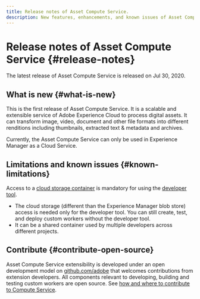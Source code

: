 ```yaml
---
title: Release notes of Asset Compute Service.
description: New features, enhancements, and known issues of Asset Compute Service.
---
```


# Release notes of Asset Compute Service {#release-notes}

The latest release of Asset Compute Service is released on Jul 30, 2020.

<!--
## Prerequisites {#prerequisites}

To create and deploy and custom worker, fulfill the following requirements:

* Ensure that the [!DNL Adobe Experience Cloud] organization is part of the [!DNL Project Firefly] developer preview program. See [how to apply for access](https://github.com/AdobeDocs/project-firefly/blob/master/overview/getting_access.md).
* Ensure that the [!DNL Adobe Experience Cloud] organization has AEM as a Cloud Service enabled
* Ensure a developer role or administrator permissions in the organization.
* Ensure that [Adobe I/O CLI](https://github.com/adobe/aio-cli) is installed locally.

To test your custom worker with the [developer tool](https://github.com/adobe/asset-compute-devtool), you need access to a [cloud storage container](https://github.com/adobe/asset-compute-devtool#prerequisites). Currently, Adobe supports Azure Blob Storage and AWS S3.

>[!NOTE]
>
>Cloud storage access is only required for using the developer tool. You can still create, test and deploy custom workers with out using the developer tool.
-->

## What is new {#what-is-new}

This is the first release of Asset Compute Service. It is a scalable and extensible service of Adobe Experience Cloud to process digital assets. It can transform image, video, document and other file formats into different renditions including thumbnails, extracted text & metadata and archives. 

Currently, the Asset Compute Service can only be used in Experience Manager as a Cloud Service.

## Limitations and known issues {#known-limitations}

Access to a [cloud storage container](https://github.com/adobe/asset-compute-devtool#prerequisites) is mandatory for using the [developer tool](https://github.com/adobe/asset-compute-devtool).

* The cloud storage (different than the Experience Manager blob store) access is needed only for the developer tool. You can still create, test, and deploy custom workers without the developer tool.
* It can be a shared container used by multiple developers across different projects.

## Contribute {#contribute-open-source}

Asset Compute Service extensibility is developed under an open development model on [github.com/adobe](https://github.com/adobe) that welcomes contributions from extension developers. All components relevant to developing, building and testing custom workers are open source. See [how and where to contribute to Compute Service](contribute-to-compute-service.md).

<!-- **TBD:**
* Are we versioning the releases?
* Is there any compatibility information to be added? With Project Firefly versions, or AEMaaCS releases, or other offerings/integrations such as InDesign Server?
-->
